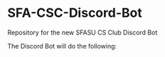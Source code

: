 # SFA-CSC-Discord-Bot
Repository for the new SFASU CS Club Discord Bot

The Discord Bot will do the following:
